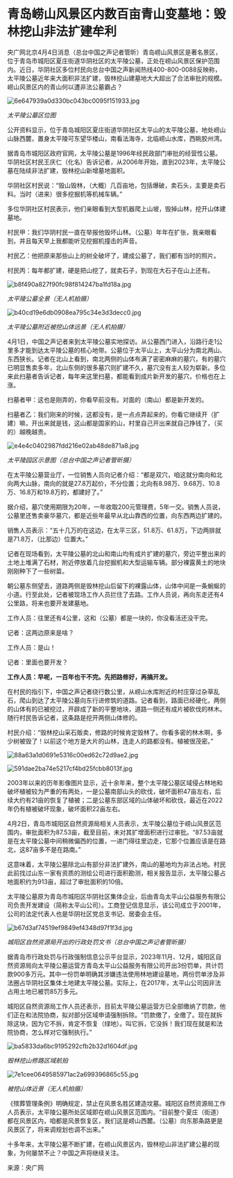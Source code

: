 # 青岛崂山风景区内数百亩青山变墓地：毁林挖山非法扩建牟利

央广网北京4月4日消息（总台中国之声记者管昕）青岛崂山风景区是著名景区，位于青岛市城阳区夏庄街道华阴社区的太平陵公墓，正处在崂山风景区保护范围内。近日，华阴社区多位村民向总台中国之声新闻热线400-800-0088反映称，太平陵公墓近年来大面积非法扩建，毁林挖山建墓地大大超出了合法审批的规模。崂山风景区内的青山何以遭非法公墓霸占？

![6e647939a0d330bc043bc0095f151933.jpg](https://raw.githubusercontent.com/qqhsx/qqnews_image/main/2024/04/04/青岛崂山风景区内数百亩青山变墓地：毁林挖山非法扩建牟利/6e647939a0d330bc043bc0095f151933.jpg)

_太平陵公墓区位图_

公开资料显示，位于青岛城阳区夏庄街道华阴社区太平山的太平陵公墓，地处崂山山脉西麓，置身太平陵可东望华楼山，南看法海寺，北临崂山水库，西眺胶州湾。

据青岛市城阳区政府官网，太平陵公墓是1996年经民政部门审批的经营性公墓。华阴社区村民王庆仁（化名）告诉记者，从2006年开始，直到2023年，太平陵公墓在陆续非法扩建，毁林挖山新增墓地面积。

华阴社区村民说：“毁山毁林，（大概）几百亩地，包括爆破，卖石头，主要是卖石料。当时（进来）很多挖掘机等机械车辆。”

多位华阴社区村民表示，他们亲眼看到大型机器爬上山坡，毁掉山林，挖开山体建墓地。

村民甲：我们华阴村民一直在举报他毁坏山林。（公墓）年年在扩张，我亲眼看到，并且每天早上我都能听见挖掘机撞击的声音。

村民乙：他把原来那些山上的树全破坏了，建成公墓了，我们都有当时的照片。

村民丙：每年都扩建，硬是把山挖了，就卖石子，到现在大石子在山上还有。

![b8f490a827f90fc98f814247ba1fd18a.jpg](https://raw.githubusercontent.com/qqhsx/qqnews_image/main/2024/04/04/青岛崂山风景区内数百亩青山变墓地：毁林挖山非法扩建牟利/b8f490a827f90fc98f814247ba1fd18a.jpg)

 _太平陵公墓全景（无人机拍摄）_

![b40cd19e6db0908ea795c34e3d3decc0.jpg](https://raw.githubusercontent.com/qqhsx/qqnews_image/main/2024/04/04/青岛崂山风景区内数百亩青山变墓地：毁林挖山非法扩建牟利/b40cd19e6db0908ea795c34e3d3decc0.jpg)

_太平陵公墓附近被挖山体远景（无人机拍摄）_

4月1日，中国之声记者来到太平陵公墓实地探访。从公墓西门进入，沿路行走1公里多才能到达太平陵公墓的核心地带。公墓位于太平山上，太平山分为南北两山、东西狭长。记者在北山上看到，南北两侧的山体布满了密密麻麻的墓穴，有的墓穴已明显售卖多年，北山东侧的很多墓穴则扩建不久，墓穴没有主人较为崭新。多位来此扫墓者告诉记者，每年来这里扫墓，都能看到成片新开发的墓穴，价格也在上涨。

扫墓者甲：这也是刚弄的，你看早前没有。对面的（南山）都是新开发的。

扫墓者乙：我们刚来的时候，这都没有，是一点点弄起来的，你看它继续开（扩建）嘛，开出来就是钱，这山都是国家的山，村里自己开出来就自己挣钱了，（买的）越晚越贵。

![e4e4c0402987fdd216e02ab48de871a8.jpg](https://raw.githubusercontent.com/qqhsx/qqnews_image/main/2024/04/04/青岛崂山风景区内数百亩青山变墓地：毁林挖山非法扩建牟利/e4e4c0402987fdd216e02ab48de871a8.jpg)

_太平陵园区示意图（总台中国之声记者管昕摄）_

在太平陵公墓营业厅，一位销售人员向记者介绍：“都是双穴，咱这就分南向和北向两大山脉，南向的就是27.8万起价，不分位置；北向有8.98万、9.68万、10.8万、16.8万和19.8万的，都建好了。”

据介绍，墓穴使用期限为20年，一年收取200元管理费，5年一交。销售人员说，公墓里还售卖豪华墓穴，都是近些年最早从北山靠西的位置，向东西两边扩建的。

销售人员表示：“五十几万的在这边，在太平三区，51.8万、61.8万，下边两排就是71.8万，（比那边）位置大。”

记者在现场看到，太平陵公墓的北山和南山均有成片扩建的墓穴，旁边平整出来的土地上堆满了石材，附近停放着几台挖掘机和大型运输车辆。部分裸露黄土的地块刚刚种下了一些树苗。

朝公墓东侧望去，道路两侧是毁林挖山后留下的裸露山体，山体中间是一条蜿蜒的小道。行至此处，记者被现场工作人员拦住了去路。工作人员说，再向东走还有4公里路，将来也要开发建墓地。

工作人员：往里还有4公里，这和（公墓）都是一块的，你没看活还没干完。

记者：这两边原来是啥？

工作人员：是山！

记者：里面也要开发？

**工作人员：早呢，一百年也干不完。先把路修好，再搞开发。**

在村民的指引下，中国之声记者绕行数公里，从崂山水库附近的村庄穿过杂草乱石，爬山到达了太平陵公墓向东行进修筑的道路。记者看到，路面已经硬化，两侧的山体有的已被挖过，开辟成了新的平整地块，道路一侧还有成片被砍伐的林木。随行村民告诉记者，这条路是挖开两侧山体修的。

村民介绍：“毁林挖山采石贩卖，修路的时候肯定毁林了。你看多密的林木啊，多少树被毁了！以前这个地方是大片的山林，连走人的路都没有。植被很茂密。”

![88a63a1d0691e5316c00ed62c72d9ae2.jpg](https://raw.githubusercontent.com/qqhsx/qqnews_image/main/2024/04/04/青岛崂山风景区内数百亩青山变墓地：毁林挖山非法扩建牟利/88a63a1d0691e5316c00ed62c72d9ae2.jpg)

![591dae2ba74e5217cf4bd25fcbb8013f.jpg](https://raw.githubusercontent.com/qqhsx/qqnews_image/main/2024/04/04/青岛崂山风景区内数百亩青山变墓地：毁林挖山非法扩建牟利/591dae2ba74e5217cf4bd25fcbb8013f.jpg)

2003年以来的历年影像图片显示，近十余年来，整个太平陵公墓区域侵占林地和破坏植被较为严重的有两处，一是公墓南部山头的砍伐，破坏面积47亩左右，后续大约有21亩的恢复了植被；二是公墓东部区域的山体破坏和砍伐，最近在2022年仍有植被破坏现象，破坏面积22亩左右。

4月2日，青岛市城阳区自然资源局相关人员表示，太平陵公墓位于崂山风景区范围内，审批面积为87.53亩，截至目前，未对其扩增面积进行过审批。“87.53亩就是在太平陵公墓中间稍微偏西的位置，一进门得往里边走，它那个位置应该是在路北，这87亩多不是在路南。”

这意味着，太平陵公墓除北山有部分非法扩建外，南山的墓地均为非法占地。村民此前找过山东一家有资质的测绘公司进行面积勘测，相关报告显示，太平陵公墓占地面积约为913亩，超过了审批面积的10倍。

太平陵公墓原为青岛市城阳区华阴社区集体企业，后由青岛太平山公益服务有限公司负责开发建设（简称太平山公司）。工商登记信息显示，该公司成立于2001年，公司的法定代表人也是华阴社区党总支书记、居委会主任。

![b67d3af74519ef9849ef4348d97f1f3d.jpg](https://raw.githubusercontent.com/qqhsx/qqnews_image/main/2024/04/04/青岛崂山风景区内数百亩青山变墓地：毁林挖山非法扩建牟利/b67d3af74519ef9849ef4348d97f1f3d.jpg)

_城阳区自然资源局开出的行政处罚文书（总台中国之声记者管昕摄）_

据青岛市行政处罚与行政强制信息公示平台显示，2023年11月、12月，城阳区自然资源局向太平陵公墓运营方青岛太平山公益服务有限公司开出3份罚单，共计罚款900多万元。其中一份罚单明确其涉嫌违法使用林地建设墓地，两份罚单涉及非法圈占华阴社区集体土地建太平陵公墓。实际上，在2017年，太平山公司因非法占用土地已被罚85万多元。

城阳区自然资源局工作人员还表示，目前太平陵公墓运营方已全部缴纳了罚款，他们正在和法院协商，拟对部分区域申请强制拆除。“罚款缴了，全缴了。现在就拆除这块，因为它不拆，肯定不恢复（绿地）。叫它拆，它没拆！我们现在就是和法院协商，怎么样对它强制执行。”

![ba5833da6bc9195292cfb2b32d1604df.jpg](https://raw.githubusercontent.com/qqhsx/qqnews_image/main/2024/04/04/青岛崂山风景区内数百亩青山变墓地：毁林挖山非法扩建牟利/ba5833da6bc9195292cfb2b32d1604df.jpg)

_毁林挖山修路区域航拍_

![7e1cee0649585971ac2a699396865c55.jpg](https://raw.githubusercontent.com/qqhsx/qqnews_image/main/2024/04/04/青岛崂山风景区内数百亩青山变墓地：毁林挖山非法扩建牟利/7e1cee0649585971ac2a699396865c55.jpg)

 _被挖山体近景（无人机拍摄）_

《殡葬管理条例》明确规定，禁止在风景名胜区建造坟墓。城阳区自然资源局工作人员表示，太平陵公墓所处区域即在崂山风景区范围内。“目前整个夏庄（街道）都在风景区内，咱都是风景恢复区，我们这是崂山西麓。（公墓）向东那条路更是风景区了，将来调规划也调不出来。”

十多年来，太平陵公墓不断扩建，在崂山风景区内，毁林挖山非法扩建公墓的现象，为何屡禁不止？中国之声将继续关注。

来源：央广网

